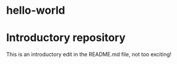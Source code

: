 # hello-world
Introductory repository
===========================

This is an introductory edit in the README.md file, not too exciting!
